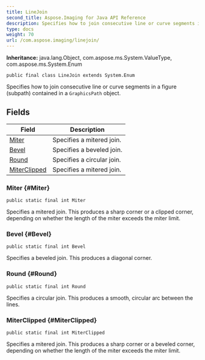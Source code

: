 ```yaml
---
title: LineJoin
second_title: Aspose.Imaging for Java API Reference
description: Specifies how to join consecutive line or curve segments in a figure subpath contained in a GraphicsPath object.
type: docs
weight: 70
url: /com.aspose.imaging/linejoin/
---
```

**Inheritance:**
java.lang.Object, com.aspose.ms.System.ValueType, com.aspose.ms.System.Enum
```
public final class LineJoin extends System.Enum
```

Specifies how to join consecutive line or curve segments in a figure (subpath) contained in a `GraphicsPath` object.
## Fields

| Field | Description |
| --- | --- |
| [Miter](#Miter) | Specifies a mitered join. |
| [Bevel](#Bevel) | Specifies a beveled join. |
| [Round](#Round) | Specifies a circular join. |
| [MiterClipped](#MiterClipped) | Specifies a mitered join. |
### Miter {#Miter}
```
public static final int Miter
```


Specifies a mitered join. This produces a sharp corner or a clipped corner, depending on whether the length of the miter exceeds the miter limit.

### Bevel {#Bevel}
```
public static final int Bevel
```


Specifies a beveled join. This produces a diagonal corner.

### Round {#Round}
```
public static final int Round
```


Specifies a circular join. This produces a smooth, circular arc between the lines.

### MiterClipped {#MiterClipped}
```
public static final int MiterClipped
```


Specifies a mitered join. This produces a sharp corner or a beveled corner, depending on whether the length of the miter exceeds the miter limit.

